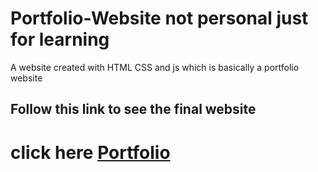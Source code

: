 # Portfolio-Website not personal just for learning 
A website created with HTML CSS and js which is basically a portfolio website

## Follow this link to see the final website


# click here [Portfolio](https://darkweb19.github.io/Portfolio-Website/New%20Portfolio/)

